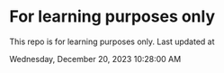 # For learning purposes only
This repo is for learning purposes only.
Last updated at

Wednesday, December 20, 2023 10:28:00 AM

